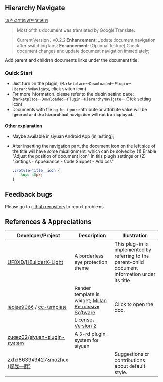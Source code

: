 ## Hierarchy Navigate

[请点这里阅读中文说明](README_zh_CN.md)

> Most of this document was translated by Google Translate.

> Current Version：v0.2.2 **Enhancement**: Update document navigation after switching tabs; **Enhancement**: (Optional feature) Check document changes and update document navigation immediately;

Add parent and children documents links under the document title.

### Quick Start

- Just turn on the plugin; (`Marketplace`--`Downloaded`--`Plugin`--`HierarchyNavigate`, click switch icon)
- For more information, please refer to the plugin setting page;  (`Marketplace`--`Downloaded`--`Plugin`--`HierarchyNavigate`-- Click setting icon)
- Documents with the `og-hn-ignore` attribute or attribute value will be ignored and the hierarchical navigation will not be displayed.

#### Other explanation

- Maybe available in siyuan Android App (in testing);

- After inserting the navigation part, the document icon on the left side of the title will have some misalignment, which can be solved by (1) Enable "Adjust the position of document icon" in this plugin settings or (2) "Settings - Appearance - Code Snippet - Add css"

  ```css
  .protyle-title__icon {
      top: 40px;
  }
  ```

  

## Feedback bugs

Please go to [github repository](https://github.com/OpaqueGlass/syplugin-my-plugin-collection) to report problems.

## References & Appreciations

| Developer/Project                                            | Description                                                  | Illustration                                                 |
| ------------------------------------------------------------ | ------------------------------------------------------------ | ------------------------------------------------------------ |
| [UFDXD](https://github.com/UFDXD)/[HBuilderX-Light](https://github.com/UFDXD/HBuilderX-Light) | A borderless eye protection theme                            | This plug-in is implemented by referring to the parent-child document information under its title |
| [leolee9086](https://github.com/leolee9086) / [cc-template](https://github.com/leolee9086/cc-template) | Render template in widget; [Mulan Permissive Software License，Version 2](https://github.com/leolee9086/cc-template/blob/main/LICENSE) | Click to open the doc.                                       |
| [zuoez02](https://github.com/zuoez02)/[siyuan-plugin-system](https://github.com/zuoez02/siyuan-plugin-system) | A 3-rd plugin system for siyuan                              |                                                              |
| [zxhd863943427](https://github.com/zxhd863943427)&[mozhux (赐我一胖)](https://github.com/mozhux) |                                                              | Suggestions or contributions about default style.            |


